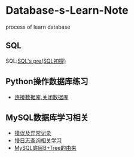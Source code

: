 <!--
 * @Author: 27
 * @LastEditors: 27
 * @Date: 2019-10-11 16:30:45
 * @LastEditTime: 2020-03-18 19:05:31
 * @FilePath: /Database-s-Learn-Note/README.md
 * @description: type some description
 -->
# Database-s-Learn-Note
process of learn database

## SQL
SQL:[SQL's pre(SQL初探)](https://github.com/wnz27/Database-s-Learn-Note/blob/master/SQL's%20pre.md)

## Python操作数据库练习
- [连接数据库,关闭数据库](./pyhton操作mysql数据库/test_connect_mysql.py)

## MySQL数据库学习相关
- [错误及异常记录](./mysql学习/mysql异常记录/handle_error.md)
- [慢日志查询相关学习](./mysql学习/慢日志查询/慢日志查询学习笔记.md)
- [MySQL底层B+Tree的由来](./mysql学习/mysql数据库B+树的由来.md)

